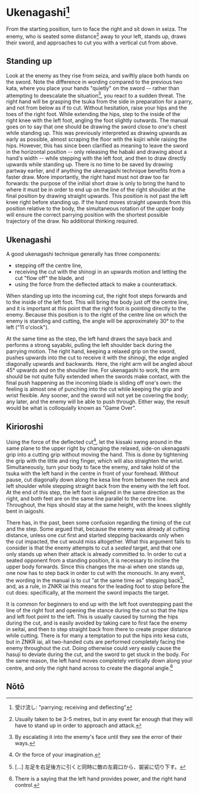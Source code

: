 # Ukenagashi[^1]

From the starting position, turn to face the right and sit down in seiza. The enemy, who is seated some distance[^2] away to your left, stands up, draws their sword, and approaches to cut you with a vertical cut from above.

## Standing up

Look at the enemy as they rise from seiza, and swiftly place both hands on the sword. Note the difference in wording compared to the previous two kata, where you place your hands "quietly" on the sword -- rather than attempting to deescalate the situation[^3], you react to a sudden threat. The right hand will be grasping the tsuka from the side in preparation for a parry, and not from below as if to cut. Without hesitation, raise your hips and the toes of the right foot. While extending the hips, step to the inside of the right knee with the left foot, angling the foot slightly outwards. The manual goes on to say that one should be drawing the sword close to one's chest while standing up. This was previously interpreted as drawing upwards as early as possible, almost scraping the floor with the kojiri while raising the hips. However, this has since been clarified as meaning to leave the sword in the horizontal position -- only releasing the habaki and drawing about a hand's width -- while stepping with the left foot, and then to draw directly upwards while standing up. There is no time to be saved by drawing partway earlier, and if anything the ukenagashi technique benefits from a faster draw. More importantly, the right hand must not draw too far forwards: the purpose of the initial short draw is only to bring the hand to where it must be in order to end up on the line of the right shoulder at the final position by drawing straight upwards. This position is not past the left knee right before standing up. If the hand moves straight upwards from this position relative to the body, the simultaneous rotation of the upper body will ensure the correct parrying position with the shortest possible trajectory of the draw. No additional thinking required.

## Ukenagashi

A good ukenagashi technique generally has three components:

- stepping off the centre line,
- receiving the cut with the shinogi in an upwards motion and letting the cut "flow off" the blade, and
- using the force from the deflected attack to make a counterattack.

When standing up into the incoming cut, the right foot steps forwards and to the inside of the left foot. This will bring the body just off the centre line, and it is important at this point that the right foot is pointing directly to the enemy. Because this position is to the right of the centre line on which the enemy is standing and cutting, the angle will be approximately 30° to the left ("11 o'clock").

At the same time as the step, the left hand draws the saya back and performs a strong sayabiki, pulling the left shoulder back during the parrying motion. The right hand, keeping a relaxed grip on the sword, pushes upwards into the cut to receive it with the shinogi, the edge angled diagonally upwards and backwards. Here, the right arm will be angled about 45° upwards and on the shoulder line. For ukenagashi to work, the arm should be not quite fully extended when the swords make contact, with the final push happening as the incoming blade is sliding off one's own: the feeling is almost one of punching into the cut while keeping the grip and wrist flexible. Any sooner, and the sword will not yet be covering the body; any later, and the enemy will be able to push through. Either way, the result would be what is colloquially known as "Game Over".

## Kirioroshi

Using the force of the deflected cut[^4], let the kissaki swing around in the same plane to the upper right by changing the relaxed, side-on ukenagashi grip into a cutting grip without moving the hand. This is done by tightening the grip with the little and ring finger, which will also straighten the wrist. Simultaneously, turn your body to face the enemy, and take hold of the tsuka with the left hand in the centre in front of your forehead. Without pause, cut diagonally down along the kesa line from between the neck and left shoulder while stepping straight back from the enemy with the left foot. At the end of this step, the left foot is aligned in the same direction as the right, and both feet are on the same line parallel to the centre line. Throughout, the hips should stay at the same height, with the knees slightly bent in iaigoshi.

There has, in the past, been some confusion regarding the timing of the cut and the step. Some argued that, because the enemy was already at cutting distance, unless one cut first and started stepping backwards only when the cut impacted, the cut would miss altogether. What this argument fails to consider is that the enemy attempts to cut a *seated* target, and that one only stands up when their attack is already committed to. In order to cut a seated opponent from a standing position, it is necessary to incline the upper body forwards. Since this changes the ma-ai when one stands up, one now has to step back in order to cut with the monouchi. In any event, the wording in the manual is to cut "at the same time as" stepping back[^5], and, as a rule, in ZNKR iai this means for the leading foot to stop before the cut does: specifically, at the moment the sword impacts the target.

It is common for beginners to end up with the left foot overstepping past the line of the right foot and opening the stance during the cut so that the hips and left foot point to the left. This is usually caused by turning the hips during the cut, and is easily avoided by taking care to first face the enemy in seitai, and then to step straight back from there to create proper distance while cutting. There is for many a temptation to put the hips into kesa cuts, but in ZNKR iai, all two-handed cuts are performed completely facing the enemy throughout the cut. Doing otherwise could very easily cause the hasuji to deviate during the cut, and the sword to get stuck in the body. For the same reason, the left hand moves completely vertically down along your centre, and only the right hand across to create the diagonal angle.[^6]

## Nōtō




[^1]: 受け流し: "parrying; receiving and deflecting"

[^2]: Usually taken to be 3-5 metres, but in any event far enough that they will have to stand up in order to approach and attack.

[^3]: By escalating it into the enemy's face until they see the error of their ways.

[^4]: Or the force of your imagination.

[^5]: \[...\] 左足を右足後方に引くと同時に敵の左肩口から、袈裟に切り下す。

[^6]: There is a saying that the left hand provides power, and the right hand control.
